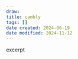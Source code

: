 ```yaml
---
draw:
title: cambly
tags: []
date created: 2024-06-19
date modified: 2024-11-12
---
```


excerpt

<!-- more -->
